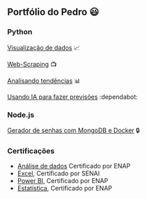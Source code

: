 ## Portfólio do Pedro :smiley:

### Python
[Visualização de dados](https://github.com/Pedro-HCXavier/portfolio-/blob/main/visualizacao/empresasEUA/empresasEUA.ipynb) :chart_with_upwards_trend:

[Web-Scraping](https://github.com/Pedro-HCXavier/portfolio-/blob/main/web-scraping/scrape.ipynb) :tv:

[Analisando tendências](https://github.com/Pedro-HCXavier/portfolio-/blob/423cb49e33f875c56e641bf253cfde5b844b3398/python_insights/projeto_analise/codigo.ipynb) 📊

[Usando IA para fazer previsões](https://github.com/Pedro-HCXavier/portfolio-/blob/423cb49e33f875c56e641bf253cfde5b844b3398/python_insights/projeto_ia/inicial.ipynb) :dependabot:

### Node.js
[Gerador de senhas com MongoDB e Docker](https://github.com/Pedro-HCXavier/portfolio-/tree/main/electronApp) :lock:

### Certificações

- [Análise de dados](https://github.com/Pedro-HCXavier/portfolio-/blob/main/imagens/analise_de_dados_uma_leitura_critica_das_informacoes_turma_ago2024_certificado.pdf) Certificado por ENAP
- [Excel](https://github.com/Pedro-HCXavier/portfolio-/blob/main/imagens/excel_senai.pdf), Certificado por SENAI
- [Power BI](https://github.com/Pedro-HCXavier/portfolio-/blob/main/imagens/aplicacao_do_power_bi_para_aprimoramento_da_gestao_turma_set2024_certificado.pdf), Certificado por ENAP
- [Estatística](https://github.com/Pedro-HCXavier/portfolio-/blob/main/imagens/estatistica_turma_ago2024_certificado.pdf), Certificado por ENAP

